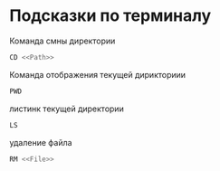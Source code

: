 # Подсказки по терминалу

Команда смны директории
```sh
CD <<Path>>
```

Команда отображения текущей дирикториии
```sh
PWD
```

листинк текущей директории
```sh
LS
```

удаление файла 
```sh
RM <<File>>
```